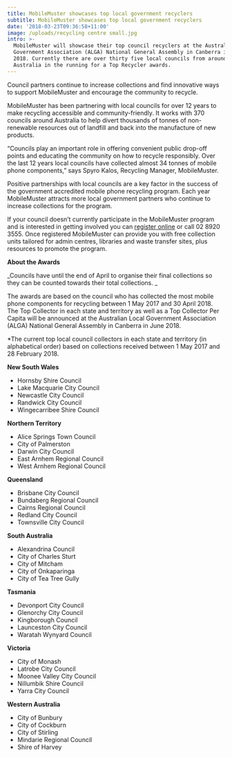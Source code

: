 ```yaml
---
title: MobileMuster showcases top local government recyclers
subtitle: MobileMuster showcases top local government recyclers
date: '2018-03-23T09:36:58+11:00'
image: /uploads/recycling centre small.jpg
intro: >-
  MobileMuster will showcase their top council recyclers at the Australian Local
  Government Association (ALGA) National General Assembly in Canberra in June
  2018. Currently there are over thirty five local councils from around
  Australia in the running for a Top Recycler awards.
---
```

Council partners continue to increase collections and find innovative ways to support MobileMuster and encourage the community to recycle. 

MobileMuster has been partnering with local councils for over 12 years to make recycling accessible and community-friendly. It works with 370 councils around Australia to help divert thousands of tonnes of non-renewable resources out of landfill and back into the manufacture of new products. 

“Councils play an important role in offering convenient public drop-off points and educating the community on how to recycle responsibly.  Over the last 12 years local councils have collected almost 34 tonnes of mobile phone components,” says Spyro Kalos, Recycling Manager, MobileMuster.

Positive partnerships with local councils are a key factor in the success of the government accredited mobile phone recycling program. Each year MobileMuster attracts more local government partners who continue to increase collections for the program.

If your council doesn’t currently participate in the MobileMuster program and is interested in getting involved you can [register online](https://www.mobilemuster.com.au/partners/#join) or call 02 8920 3555. Once registered MobileMuster can provide you with free collection units tailored for admin centres, libraries and waste transfer sites, plus resources to promote the program. 

**About the Awards**

_Councils have until the end of April to organise their final collections so they can be counted towards their total collections. _

The awards are based on the council who has collected the most mobile phone components for recycling between 1 May 2017 and 30 April 2018. The Top Collector in each state and territory as well as a Top Collector Per Capita will be announced at the Australian Local Government Association (ALGA) National General Assembly in Canberra in June 2018.

\*The current top local council collectors in each state and territory (in alphabetical order) based on collections received between 1 May 2017 and 28 February 2018. 

**New South Wales**

* Hornsby Shire Council
* Lake Macquarie City Council
* Newcastle City Council
* Randwick City Council
* Wingecarribee Shire Council

**Northern Territory** 

* Alice Springs Town Council
* City of Palmerston
* Darwin City Council
* East Arnhem Regional Council
* West Arnhem Regional Council

**Queensland**	

* Brisbane City Council
* Bundaberg Regional Council
* Cairns Regional Council
* Redland City Council 
* Townsville City Council

**South Australia**	

* Alexandrina Council
* City of Charles Sturt 
* City of Mitcham
* City of Onkaparinga
* City of Tea Tree Gully

**Tasmania**	

* Devonport City Council 
* Glenorchy City Council
* Kingborough Council
* Launceston City Council
* Waratah Wynyard Council

**Victoria**	

* City of Monash 
* Latrobe City Council 
* Moonee Valley City Council
* Nillumbik Shire Council
* Yarra City Council

**Western Australia**	

* City of Bunbury
* City of Cockburn
* City of Stirling
* Mindarie Regional Council
* Shire of Harvey
